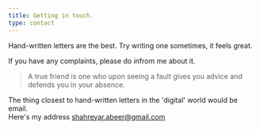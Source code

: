 ```yaml
---
title: Getting in touch.
type: contact
---
```



Hand-written letters are the best. Try writing one sometimes, it feels great.  
  

If you have any complaints, please do infrom me about it.  

> A true friend is one who upon seeing a fault gives you advice and defends you 
in your absence.  

The thing closest to hand-written letters in the 'digital' world would be email.  
Here's my address 
<a class = "a-body" href = "mailto:shahreyar.abeer@gmail.com">shahreyar.abeer@gmail.com</a>

